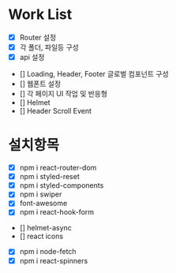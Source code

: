 # Work List

- [x] Router 설정
- [x] 각 폴더, 파일등 구성
- [x] api 설정
- [] Loading, Header, Footer 글로벌 컴포넌트 구성
- [] 웹폰트 설정
- [] 각 페이지 UI 작업 및 반응형
- [] Helmet
- [] Header Scroll Event

# 설치항목

- [x] npm i react-router-dom
- [x] npm i styled-reset
- [x] npm i styled-components
- [x] npm i swiper
- [x] font-awesome
- [x] npm i react-hook-form
- [] helmet-async
- [] react icons
- [x] npm i node-fetch
- [x] npm i react-spinners
